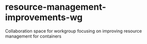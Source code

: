# resource-management-improvements-wg
Collaboration space for workgroup focusing on improving resource management for containers
